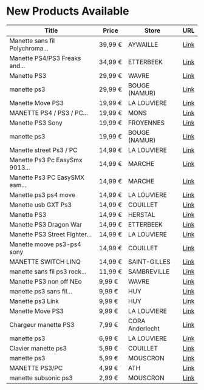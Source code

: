 # New Products Available

| Title | Price | Store | URL |
|---|---|---|---|
| Manette sans fil Polychroma... | 39,99 € | AYWAILLE | [Link](https://www.cashconverters.be/fr/accessoires-jeux-video/575775-manette-sans-fil-polychroma-freaks-ps3-ps4.html) |
| Manette PS4/PS3 Freaks and... | 34,99 € | ETTERBEEK | [Link](https://www.cashconverters.be/fr/accessoires-jeux-video/580237-manette-ps4-ps3-freaks-and-geeks.html) |
| Manette PS3 | 29,99 € | WAVRE | [Link](https://www.cashconverters.be/fr/accessoires-jeux-video/619208-manette-ps3.html) |
| manette ps3 | 29,99 € | BOUGE (NAMUR) | [Link](https://www.cashconverters.be/fr/accessoires-jeux-video/600574-manette-ps3.html) |
| Manette Move PS3 | 19,99 € | LA LOUVIERE | [Link](https://www.cashconverters.be/fr/accessoires-jeux-video/622477-manette-move-ps3.html) |
| MANETTE PS4 / PS3 / PC... | 19,99 € | MONS | [Link](https://www.cashconverters.be/fr/accessoires-jeux-video/616305-manette-ps4-ps3-pc-egogear.html) |
| Manette PS3 Sony | 19,99 € | FROYENNES | [Link](https://www.cashconverters.be/fr/accessoires-jeux-video/613511-manette-ps3-sony.html) |
| manette ps3 | 19,99 € | BOUGE (NAMUR) | [Link](https://www.cashconverters.be/fr/accessoires-jeux-video/600787-manette-ps3.html) |
| Manette street Ps3 / PC | 14,99 € | LA LOUVIERE | [Link](https://www.cashconverters.be/fr/accessoires-jeux-video/259195-manette-street-ps3-pc.html) |
| Manette Ps3 Pc EasySmx 9013... | 14,99 € | MARCHE | [Link](https://www.cashconverters.be/fr/accessoires-jeux-video/618739-manette-ps3-pc-easysmx-9013-pro.html) |
| Manette Ps3 PC EasySMX esm... | 14,99 € | MARCHE | [Link](https://www.cashconverters.be/fr/accessoires-jeux-video/618738-manette-ps3-pc-easysmx-esm-9013pro.html) |
| Manette ps3 ps4  move | 14,99 € | LA LOUVIERE | [Link](https://www.cashconverters.be/fr/accessoires-jeux-video/598480-manette-ps3-ps4-move.html) |
| Manette usb GXT Ps3 | 14,99 € | COUILLET | [Link](https://www.cashconverters.be/fr/accessoires-jeux-video/592164-manette-usb-gxt-ps3.html) |
| Manette PS3 | 14,99 € | HERSTAL | [Link](https://www.cashconverters.be/fr/accessoires-jeux-video/591758-manette-ps3.html) |
| Manette PS3 Dragon War | 14,99 € | ETTERBEEK | [Link](https://www.cashconverters.be/fr/accessoires-jeux-video/546707-manette-ps3-dragon-war.html) |
| Manette PS3 Street Fighter... | 14,99 € | LA LOUVIERE | [Link](https://www.cashconverters.be/fr/accessoires-jeux-video/525584-manette-ps3-street-fighter-iv-fightpad.html) |
| Manette moove ps3-ps4 sony | 14,99 € | COUILLET | [Link](https://www.cashconverters.be/fr/lecteurs-graveurs-dvd/523080-lecteur-dvd-portable-axion-fdv908.html) |
| MANETTE SWITCH LINQ | 14,99 € | SAINT-GILLES | [Link](https://www.cashconverters.be/fr/accessoires-jeux-video/478066-manette-ps3-linq.html) |
| manette sans fil ps3 rock... | 11,99 € | SAMBREVILLE | [Link](https://www.cashconverters.be/fr/accessoires-jeux-video/390740-manette-sans-fil-ps3-rock-candy.html) |
| Manette PS3 non off NEo | 9,99 € | WAVRE | [Link](https://www.cashconverters.be/fr/accessoires-jeux-video/596097-manette-ps3-non-off-neo.html) |
| manette ps3 sans fil... | 9,99 € | HUY | [Link](https://www.cashconverters.be/fr/accessoires-jeux-video/485613-manette-ps3-sans-fil-camouflage.html) |
| Manette ps3 Link | 9,99 € | HUY | [Link](https://www.cashconverters.be/fr/accessoires-jeux-video/618775-manette-ps3-link.html) |
| Manette Move PS3 | 9,99 € | LA LOUVIERE | [Link](https://www.cashconverters.be/fr/accessoires-jeux-video/622473-manette-move-ps3.html) |
| Chargeur manette PS3 | 7,99 € | CORA Anderlecht | [Link](https://www.cashconverters.be/fr/accessoires-jeux-video/473340-chargeur-manette-ps3.html) |
| manette ps3 | 6,99 € | LA LOUVIERE | [Link](https://www.cashconverters.be/fr/accessoires-jeux-video/544283-manette-ps3.html) |
| Clavier manette ps3 | 5,99 € | COUILLET | [Link](https://www.cashconverters.be/fr/accessoires-jeux-video/329789-clavier-manette-ps3.html) |
| manette ps3 | 5,99 € | MOUSCRON | [Link](https://www.cashconverters.be/fr/accessoires-jeux-video/622818-manette-ps3.html) |
| MANETTE PS3/PC | 4,99 € | ATH | [Link](https://www.cashconverters.be/fr/accessoires-jeux-video/553240-manette-ps2-pc.html) |
| manette subsonic ps3 | 2,99 € | MOUSCRON | [Link](https://www.cashconverters.be/fr/accessoires-jeux-video/607089-manette-subsonic-ps3.html) |
